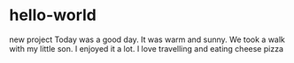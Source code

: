 # hello-world
new project
Today was a good day. It was warm and sunny. We took a walk with my little son. I enjoyed it a lot. 
I love travelling and eating cheese pizza
